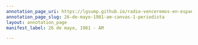 ```yaml
---
annotation_page_uri: https://lgsump.github.io/radio-venceremos-en-espanol/annotations/26-de-mayo-1981-am-canvas-1-periodista.json
annotation_page_slug: 26-de-mayo-1981-am-canvas-1-periodista
layout: annotation_page
manifest_label: 26 de mayo, 1981 - AM

---
```


